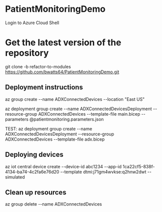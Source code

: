 # PatientMonitoringDemo

Login to Azure Cloud Shell

# Get the latest version of the repository

git clone -b refactor-to-modules https://github.com/bwatts64/PatientMonitoringDemo.git

## Deployment instructions

az group create --name ADXConnectedDevices --location "East US"

az deployment group create --name ADXConnectedDevicesDeployment --resource-group ADXConnectedDevices --template-file main.bicep --parameters @patientmonitoring.parameters.json

TEST:
az deployment group create --name ADXConnectedDevicesDeployment --resource-group ADXConnectedDevices --template-file adx.bicep 

 

## Deploying devices
az iot central device create --device-id abc1234 --app-id 1ca22cf5-838f-4134-ba74-4c2fa6e76d20 --template dtmi:j71gm4wvkse:q2hnw2dwt --simulated


## Clean up resources
az group delete --name ADXConnectedDevices
